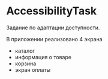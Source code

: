 # AccessibilityTask

Задание по адаптации доступности.

В приложении реализовано 4 экрана

- каталог
- информация о товаре
- корзина
- экран оплаты
